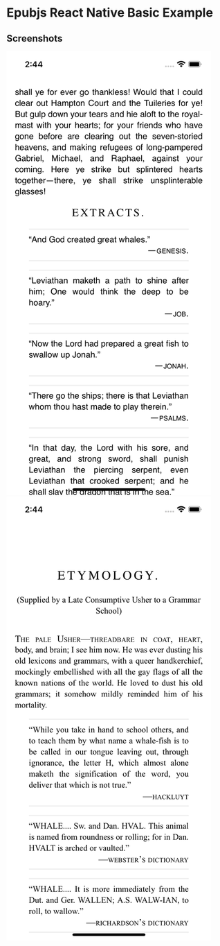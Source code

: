 # Epubjs React Native Basic Example

## Screenshots

![screenshot1](simulator_screenshot_1.png)
![screenshot2](simulator_screenshot_2.png)
